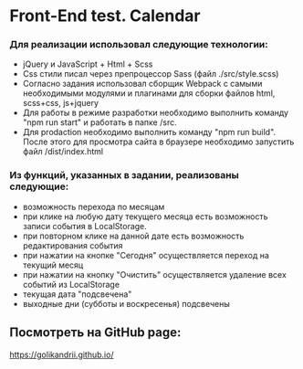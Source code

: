# Front-End test. Calendar
### Для реализации использовал следующие технологии:
* jQuery и JavaScript + Html + Scss
* Css стили писал через препроцессор Sass (файл ./src/style.scss)
* Согласно задания использовал сборщик Webpack с самыми необходимыми модулями и плагинами для сборки файлов html, scss+css, js+jquery
* Для работы в режиме разработки необходимо выполнить команду "npm run start" и работать в папке /src.
* Для prodaction необходимо выполнить команду "npm run build". После этого для просмотра сайта в браузере необходимо запустить файл /dist/index.html

### Из функций, указанных в задании, реализованы следующие:
* возможность перехода по месяцам
* при клике на любую дату текущего месяца есть возможность записи события в LocalStorage.
* при повторном клике на данной дате есть возможность редактирования события
* при нажатии на кнопке "Сегодня" осуществляется переход на текущий месяц
* при нажатии на кнопку "Очистить" осуществляется удаление всех событий из LocalStorage
* текущая дата "подсвечена"
* выходные дни (субботы и воскресенья) подсвечены

## Посмотреть на GitHub page:
https://golikandrii.github.io/
